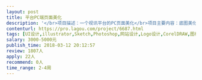 ```yaml
---                
layout: post       
title: 平台PC端页面美化           
description: '</br>项目描述：一个视讯平台的PC页面美化</br>项目主要内容：底图美化、图标美化，字体美化，用户名密码美化，登录按钮美化。菜单图标美化，整体系统配色，菜单图标美化。树形菜单LOGO图片美化，人员图标素材。呼叫、录像、轨迹菜单图标素材，工具栏样式设计。地图色块颜色设计，8-10种不同颜色的半透明色块配色方案，标志不同的管理区域。</br>进度要求：一周内提供相关素材及配色方案，并在项目周期内（2个月）按客户意见提供修改服务。</br>'     
contenturl: https://pro.lagou.com/project/6687.html      
tags: [UI设计,illustrator,Sketch,Photoshop,网站设计,Logo设计,CorelDRAW,图标设计]            
salary: 3000-5000元          
publish_time: 2018-03-12 20:12:57         
review: 1807人                   
apply: 22人                   
recommend: 0人                   
time_range: 2-4周              
---                 
```

